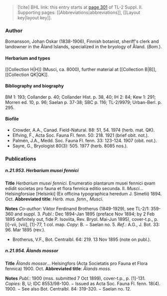 > [!cite] BHL link: this entry starts at [page 301](https://www.biodiversitylibrary.org/item/103859#page/311/mode/1up) of TL-2 Suppl. II.
> Supporting pages: [[Abbreviations|abbreviations]], [[Layout key|layout key]].

### Author

Bomansson, Johan Oskar (1838-1906), Finnish botanist, sheriff's clerk and landowner in the Åland Islands, specialized in the bryology of Åland. (*Bom.*).

#### Herbarium and types

[[Collection H|H]] (Musci, ca. 8000), further material at [[Collection B|B]], [[Collection QK|QK]].

#### Bibliography and biography

BM 1: 193; Collander p. 40; Collander Hist. p. 38, 40; IH 2: 84; Kew 1: 291; Morren ed. 10, p. 96; Saelan p. 37-38; SBC p. 116; TL-2/9979; Urban-Berl. p. 295.

#### Biofile

- Crowder, A.A., Canad. Field-Natural. 88: 51, 54. 1974 (herb. mat. QK).
- Elfving, F., Acta Soc. Fauna Fl. fenn. 50: 218. 1921 (brief obit. not.).
- Palmén, J.A., Medd. Soc. Fauna Fl. fenn. 33: 123-124. 1907 (obit. not.).
- Sayre, G., Bryologist 80(3): 505. 1977 (herb. 8085 nos.).

### Publications

##### n.21.953. Herbarium musei fennici

**Title**
*Herbarium musei fennici*. Enumeratio plantarum musei fennici qvam edidit societas pro fauna et flora fennica editio secunda. II. *Musci*... Helsingforsiae \[Helsinki\] (Ex officina typographica heredum J. Simetii) 1894. Oct.
**Abbreviated title**: *Herb. mus. fenn., Musci*.

**Notes**
*Co-author*: Viktor Ferdinand Brotherus (1849-1929), see TL-2/1: 359-360 and suppl. 3.
*Publ*.: Dec 1894-Jan 1895 (preface Nov 1894; by 2 Feb 1895 definitely out, fide P. Isoviita, Rev. Bryol. Mai-Jun 1895), cover-t.p., p. \[i\]-vii, \[viii\], \[1\]-77, 1 col. map. *Copy*: B. − Saelan no. 5.
*Ref*.: A.G., J. Bot. 33: 96. Mar 1895 (rev.).
- Brotherus, V.F., Bot. Centralbl. 64: 219. 13 Nov 1895 (note on publ.).

##### n.21.954. Ålands mossor

**Title**
*Ålands mossor*... Helsingfors (Acta Societatis pro Fauna et Flora fennica) 1900. Oct.
**Abbreviated title**: *Ålands moss.*

**Notes**
*Publ*.: 1900 (mss. submitted 7 Oct 1899), cover-t.p., p. \[1\]-131. *Copies*: B, U; IDC 8553/98-100. − Issued as Acta Soc. Fauna Fl. fenn. 18(4). 1900. − See also Bot. Centralbl. 84: 319-320. − Saelan no. 12.

